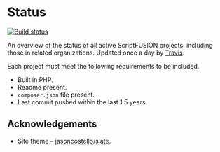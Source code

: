 Status
======

[![Build status][Build image]][Build]

An overview of the status of all active ScriptFUSION projects, including those in related organizations.
Updated once a day by [Travis][Build].

Each project must meet the following requirements to be included.

* Built in PHP.
* Readme present.
* `composer.json` file present.
* Last commit pushed within the last 1.5 years.

Acknowledgements
----------------

 * Site theme &ndash; [jasoncostello/slate](https://github.com/jasoncostello/slate).

  [Build]: http://travis-ci.org/ScriptFUSION/Status
  [Build image]: https://travis-ci.org/ScriptFUSION/Status.svg?branch=master "Build status"
